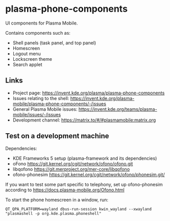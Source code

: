 # plasma-phone-components

UI components for Plasma Mobile.

Contains components such as:
* Shell panels (task panel, and top panel)
* Homescreen
* Logout menu
* Lockscreen theme
* Search applet

## Links
* Project page: https://invent.kde.org/plasma/plasma-phone-components
* Issues relating to the shell: https://invent.kde.org/plasma-mobile/plasma-phone-components/-/issues
* General Plasma Mobile issues: https://invent.kde.org/teams/plasma-mobile/issues/-/issues
* Development channel: https://matrix.to/#/#plasmamobile:matrix.org

## Test on a development machine

Dependencies:
* KDE Frameworks 5 setup (plasma-framework and its dependencies)
* oFono https://git.kernel.org/cgit/network/ofono/ofono.git
* libqofono https://git.merproject.org/mer-core/libqofono
* ofono-phonesim https://git.kernel.org/cgit/network/ofono/phonesim.git/

If you want to test some part specific to telephony, set up ofono-phonesim according to https://docs.plasma-mobile.org/Ofono.html

To start the phone homescreen in a window, run:
```
QT_QPA_PLATFORM=wayland dbus-run-session kwin_wayland --xwayland "plasmashell -p org.kde.plasma.phoneshell"
```
